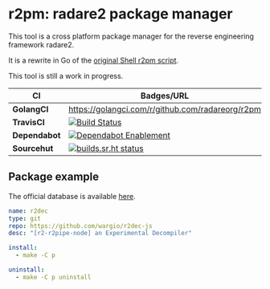 # r2pm: radare2 package manager

This tool is a cross platform package manager for the reverse engineering
framework radare2.

It is a rewrite in Go of the [original Shell r2pm script](https://github.com/radare/radare2/blob/master/binr/r2pm/r2pm).

This tool is still a work in progress.

| CI | Badges/URL |
|----------|---------------------------------------------------------------------|
| **GolangCI** | https://golangci.com/r/github.com/radareorg/r2pm|
| **TravisCI** | [![Build Status](https://travis-ci.org/radareorg/r2pm.svg?branch=master)](https://travis-ci.org/radareorg/r2pm)|
| **Dependabot** |[![Dependabot Enablement](https://api.dependabot.com/badges/status?host=github&repo=radareorg/r2pm)](https://github.com/radareorg/r2pm/pulls?q=is%3Aopen+is%3Apr+label%3Adependencies)|
| **Sourcehut** | [![builds.sr.ht status](https://builds.sr.ht/~xvilka/r2pm.svg)](https://builds.sr.ht/~xvilka/r2pm?)|

## Package example

The official database is available [here](https://github.com/radareorg/r2pm-db).

```yaml
name: r2dec
type: git
repo: https://github.com/wargio/r2dec-js
desc: "[r2-r2pipe-node] an Experimental Decompiler"

install:
  - make -C p

uninstall:
  - make -C p uninstall
```
